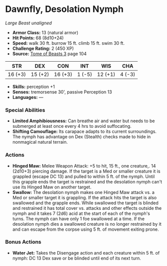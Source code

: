 # Dawnfly, Desolation Nymph

*Large* *Beast* *unaligned*

- **Armor Class:** 13 (natural armor)
- **Hit Points:** 68 (8d10+24)
- **Speed:** walk 30 ft. burrow 15 ft. climb 15 ft. swim 30 ft.
- **Challenge Rating:** 2 (450 XP)
- **Source:** [Tome of Beasts 3](https://koboldpress.com/kpstore/product/tome-of-beasts-3-for-5th-edition/) page 104

| STR | DEX | CON | INT | WIS | CHA |
| --- | --- | --- | --- | --- | --- |
| 16 (+3) | 15 (+2) | 16 (+3) | 1 (-5) | 12 (+1) | 4 (-3) |

- **Skills:** perception +1
- **Senses:** tremorsense 30', passive Perception 13
- **Languages:** —

### Special Abilities

- **Limited Amphibiousness:** Can breathe air and water but needs to be submerged at least once every 4 hrs to avoid suffocating.
- **Shifting Camouflage:** Its carapace adapts to its current surroundings. The nymph has advantage on Dex (Stealth) checks made to hide in nonmagical natural terrain.

### Actions

- **Hinged Maw:** Melee Weapon Attack: +5 to hit, 15 ft., one creature,. 14 (2d10+3) piercing damage. If the target is a Med or smaller creature it is grappled (escape DC 13) and pulled to within 5 ft. of the nymph. Until this grapple ends the target is restrained and the desolation nymph can't use its Hinged Maw on another target.
- **Swallow:** The desolation nymph makes one Hinged Maw attack vs. a Med or smaller target it is grappling. If the attack hits the target is also swallowed and the grapple ends. While swallowed the target is blinded and restrained it has total cover vs. attacks and other effects outside the nymph and it takes 7 (2d6) acid at the start of each of the nymph's turns. The nymph can have only 1 foe swallowed at a time. If the desolation nymph dies a swallowed creature is no longer restrained by it and can escape from the corpse using 5 ft. of movement exiting prone.

### Bonus Actions

- **Water Jet:** Takes the Disengage action and each creature within 5 ft. of nymph: DC 13 Dex save or be blinded until end of its next turn.


